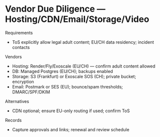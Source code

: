 # Vendor Due Diligence — Hosting/CDN/Email/Storage/Video

Requirements
- ToS explicitly allow legal adult content; EU/CH data residency; incident contacts

Vendors
- Hosting: Render/Fly/Exoscale (EU/CH) — confirm adult content allowed
- DB: Managed Postgres (EU/CH); backups enabled
- Storage: S3 (Frankfurt) or Exoscale SOS (CH); private bucket; encryption
- Email: Postmark or SES (EU); bounce/spam thresholds; DMARC/SPF/DKIM

Alternatives
- CDN optional; ensure EU-only routing if used; confirm ToS

Records
- Capture approvals and links; renewal and review schedule

